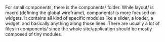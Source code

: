 For small components, there is the components/ folder. While layout/ is macro (defining the global wireframe), components/ is more focused on widgets. It contains all kind of specific modules like a slider, a loader, a widget, and basically anything along those lines. There are usually a lot of files in components/ since the whole site/application should be mostly composed of tiny modules.
